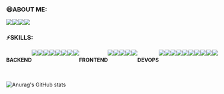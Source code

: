 ### 😄ABOUT ME:
<div style="display: flex">
  <img src="https://img.shields.io/badge/Playing Games-000000?style=flat-square&logo=counterstrike&logoColor=FFFFFF"/>
  <img src="https://img.shields.io/badge/Listening Music-FF0000?style=flat-square&logo=applemusic&logoColor=FFFFFF"/>
  <img src="https://img.shields.io/badge/Develop-FFCB36?style=flat-square&logo=devdotto&logoColor=FFFFFF"/>
  <img src="https://img.shields.io/badge/ewhdtls0@naver.com-005FF9?style=flat-square&logo=gmail&logoColor=EA4335"/>
</div>

### ⚡SKILLS:
<div style="display: flex">
  <h4>BACKEND</h4>
  <img src="https://img.shields.io/badge/Spring Boot-6DB33F?style=flat-square&logo=gmail&logoColor=FFFFFF"/>
  <img src="https://img.shields.io/badge/Spring Security-C71A36?style=flat-square&logo=apachemaven&logoColor=FFFFFF"/>
  <img src="https://img.shields.io/badge/Spring Data JPA-648B1A?style=flat-square&logo=hibernate&logoColor=FFFFFF"/>
  <img src="https://img.shields.io/badge/QueryDsl-0078C0?style=flat-square&logo=quora&logoColor=FFFFFF"/>
  <img src="https://img.shields.io/badge/Gradle-02303A?style=flat-square&logo=gradle&logoColor=FFFFFF"/>
  <img src="https://img.shields.io/badge/Maven-C71A36?style=flat-square&logo=apachemaven&logoColor=FFFFFF"/>
  <img src="https://img.shields.io/badge/Redis-DC382D?style=flat-square&logo=redis&logoColor=FFFFFF"/>
  <img src="https://img.shields.io/badge/IntelliJ-000000?style=flat-square&logo=intellijidea&logoColor=FFFFFF"/>
  <br>
  <h4>FRONTEND</h4>
  <img src="https://img.shields.io/badge/Thymeleaf-005F0F?style=flat-square&logo=thymeleaf&logoColor=FFFFFF"/>
  <img src="https://img.shields.io/badge/Javascript-F7DF1E?style=flat-square&logo=javascript&logoColor=FFFFFF"/>
  <img src="https://img.shields.io/badge/React-61DAFB?style=flat-square&logo=react&logoColor=FFFFFF"/>
  <img src="https://img.shields.io/badge/Axios-5A29E4?style=flat-square&logo=axios&logoColor=FFFFFF"/>
  <img src="https://img.shields.io/badge/WebStorm-000000?style=flat-square&logo=webstorm&logoColor=FFFFFF"/>
  <h4>DEVOPS</h4>
  <img src="https://img.shields.io/badge/AWS-232F3E?style=flat-square&logo=amazonaws&logoColor=FFFFFF"/>
  <img src="https://img.shields.io/badge/S3-569A31?style=flat-square&logo=amazons3&logoColor=FFFFFF"/>
  <img src="https://img.shields.io/badge/RDS-527FFF?style=flat-square&logo=amazonrds&logoColor=FFFFFF"/>
  <img src="https://img.shields.io/badge/EC2-FF9900?style=flat-square&logo=amazonec2&logoColor=FFFFFF"/>
  <img src="https://img.shields.io/badge/Docker-2496ED?style=flat-square&logo=docker&logoColor=FFFFFF"/>
  <img src="https://img.shields.io/badge/MySql-4479A1?style=flat-square&logo=mysql&logoColor=FFFFFF"/>
  <img src="https://img.shields.io/badge/Oracle-F80000?style=flat-square&logo=oracle&logoColor=FFFFFF"/>
  <img src="https://img.shields.io/badge/Nginx-009639?style=flat-square&logo=nginx&logoColor=FFFFFF"/>
  <img src="https://img.shields.io/badge/Tomcat-F8DC75?style=flat-square&logo=apachetomcat&logoColor=FFFFFF"/>
  <img src="https://img.shields.io/badge/Jenkins-D24939?style=flat-square&logo=jenkins&logoColor=FFFFFF"/>
</div>
<br>


![Anurag's GitHub stats](https://github-readme-stats.vercel.app/api?username=ewhdtls0&show_icons=true&theme=solarized-light&count_private=true)
<!--
**ewhdtls0/ewhdtls0** is a ✨ _special_ ✨ repository because its `README.md` (this file) appears on your GitHub profile.

Here are some ideas to get you started:

- 🔭 I’m currently working on ...
- 🌱 I’m currently learning ...
- 👯 I’m looking to collaborate on ...
- 🤔 I’m looking for help with ...
- 💬 Ask me about ...
- 📫 How to reach me: ...
- 😄 Pronouns: ..
- ⚡ Fun fact: ...
-->
